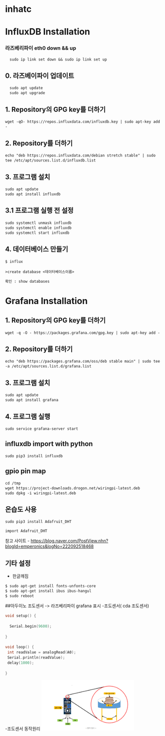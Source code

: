 # inhatc
# InfluxDB Installation

### 라즈베리파이 eth0 down && up
```
  sudo ip link set down && sudo ip link set up
```

## 0. 라즈베이파이 업데이트
```
  sudo apt update
  sudo apt upgrade
```
## 1. Repository의 GPG key를 더하기

```
wget -qO- https://repos.influxdata.com/influxdb.key | sudo apt-key add -

```

## 2. Repository를 더하기

```
echo "deb https://repos.influxdata.com/debian stretch stable" | sudo tee /etc/apt/sources.list.d/influxdb.list
```

## 3. 프로그램 설치
```
sudo apt update
sudo apt install influxdb
```
## 3.1 프로그램 실행 전 설정
```
sudo systemctl unmask influxdb
sudo systemctl enable influxdb
sudo systemctl start influxdb
```

## 4. 데이터베이스 만들기
```
$ influx

>create database <데이터베이스이름>
```
```
확인 : show databases 
```
# Grafana Installation

## 1. Repository의 GPG key를 더하기
```
wget -q -O - https://packages.grafana.com/gpg.key | sudo apt-key add -
```

## 2. Repository를 더하기
```
echo "deb https://packages.grafana.com/oss/deb stable main" | sudo tee -a /etc/apt/sources.list.d/grafana.list
```

## 3. 프로그램 설치
```
sudo apt update
sudo apt install grafana
```

## 4. 프로그램 실행
```
sudo service grafana-server start
```
## influxdb import with python
```
sudo pip3 install influxdb
```
## gpio pin map
```
cd /tmp
wget https://project-downloads.drogon.net/wiringpi-latest.deb
sudo dpkg -i wiringpi-latest.deb
```

## 온습도 사용
```
sudo pip3 install Adafruit_DHT
```
```
import Adafruit_DHT
```
참고 사이트 - https://blog.naver.com/PostView.nhn?blogId=emperonics&logNo=222092518468

## 기타 설정
  - 한글깨짐
```
$ sudo apt-get install fonts-unfonts-core
$ sudo apt-get install ibus ibus-hangul
$ sudo reboot
```

##아두이노 조도센서 -> 라즈베리파이 grafana 표시
  -조도센서( cda 조도센서)
```c
void setup() {

  Serial.begin(9600);

}

void loop() {
 int readValue = analogRead(A0);
 Serial.println(readValue);
 delay(1000);

}
```
 -조도센서 동작원리
 <img width = "300" hight="300" src="./png/cds.png"></img>
